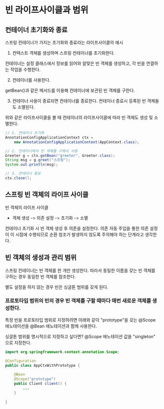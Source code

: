 # 빈 라이프사이클과 범위

## 컨테이너 초기화와 종료
스프링 컨테이너가 가지는 초기화와 종료라는 라이프사이클의 예시

1. 컨텍스트 객체를 생성하며 스프링 컨테이너를 초기화한다.

컨테이너는 설정 클래스에서 정보를 읽어와 알맞은 빈 객체를 생성하고, 각 빈을 연결하는 작업을 수행한다.

2. 컨테이너를 사용한다.

getBean()과 같은 메서드를 이용해 컨테이너에 보관된 빈 객체를 구한다.

3. 컨테이너 사용이 종료되면 컨테이너를 종료한다. 컨테이너 종료시 등록된 빈 객체들도 소멸된다.

위와 같은 라이프사이클을 볼 때 컨테이너의 라이프사이클에 따라 빈 객체도 생성 및 소멸한다.
```java
// 1. 컨테이너 초기화
AnnotationConfigApplicationContext ctx = 
    new AnnotationConfigApplicationContext(AppContext.class);

// 2. 컨테이너에서 빈 객체를 구해서 사용
Greeter g = ctx.getBean("greeter", Greeter.class);
String msg = g.greet("스프링");
System.out.println(msg);

// 3. 컨테이너 종료
ctx.close();
```

## 스프링 빈 객체의 라이프 사이클
빈 객체의 라이프 사이클

- 객체 생성 -> 의존 설정 -> 초기화 -> 소멸

컨테이너 초기화 시 빈 객체 생성 후 의존을 설정한다. 의존 자동 주입을 통한 의존 설정이 이 시점에 수행되므로 순환 참조가 발생하지 않도록 주의해야 하는 단계라고 생각한다.

## 빈 객체의 생성과 관리 범위
스프링 컨테이너는 빈 객체를 한 개만 생성한다. 따라서 동일한 이름을 갖는 빈 객체를 구하는 경우 동일한 빈 객체를 참조한다.

별도 설정을 하지 않는 경우 빈은 싱글톤 범위를 갖게 된다.

### 프로토타입 범위의 빈의 경우 빈 객체를 구할 때마다 매번 새로운 객체를 생성한다.
특정 빈을 프로토타입 범위로 지정하려면 아래와 같이 "prototype"을 갖는 @Scope 애노테이션을 @Bean 애노테이션과 함께 사용한다.

싱글톤 범위를 명시적으로 지정하고 싶다면? @Scope 애노테이션 값을 "singleton" 으로 지정한다.
```java
import org.springframework.context.annotation.Scope;

@Configuration
public class AppCtxWithPrototype {
    
    @Bean
    @Scope("prototype")
    public Client client() {
        ...
    }
    
}
```

